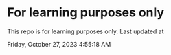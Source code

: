 # For learning purposes only
This repo is for learning purposes only.
Last updated at

Friday, October 27, 2023 4:55:18 AM

